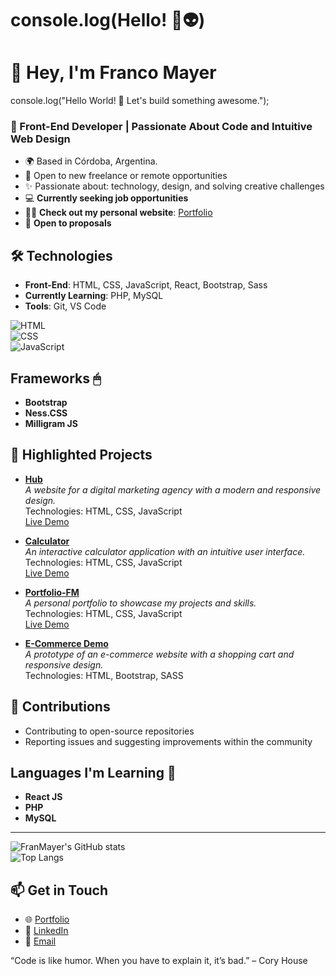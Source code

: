 # console.log(Hello! 🚀👽)

# 👋 Hey, I'm Franco Mayer

console.log("Hello World! 🚀 Let's build something awesome.");


### 🚀 Front-End Developer | Passionate About Code and Intuitive Web Design  
  

- 🌍 Based in Córdoba, Argentina. 
- 🎯 Open to new freelance or remote opportunities  
- ✨ Passionate about: technology, design, and solving creative challenges  
- 💻 **Currently seeking job opportunities**  
- 👨‍💻 **Check out my personal website**: [Portfolio](https://portfolio-fm.vercel.app)  
- 🙌 **Open to proposals**

## 🛠️ Technologies  
- **Front-End**: HTML, CSS, JavaScript, React, Bootstrap, Sass  
- **Currently Learning**: PHP, MySQL  
- **Tools**: Git, VS Code  

![HTML](https://img.shields.io/badge/-HTML-orange?style=flat-square)  
![CSS](https://img.shields.io/badge/-CSS-blue?style=flat-square)  
![JavaScript](https://img.shields.io/badge/-JavaScript-yellow?style=flat-square)  

## Frameworks 🖱

- **Bootstrap**  
- **Ness.CSS**  
- **Milligram JS**

## 🌟 Highlighted Projects

- **[Hub](https://github.com/FranMayer/hub)**  
  _A website for a digital marketing agency with a modern and responsive design._  
  Technologies: HTML, CSS, JavaScript  
  [Live Demo](https://franmayer.github.io/hub/)

- **[Calculator](https://github.com/FranMayer/calculator)**  
  _An interactive calculator application with an intuitive user interface._  
  Technologies: HTML, CSS, JavaScript  
  [Live Demo](https://franmayer.github.io/calculator/)

- **[Portfolio-FM](https://github.com/FranMayer/Portfolio-FM)**  
  _A personal portfolio to showcase my projects and skills._  
  Technologies: HTML, CSS, JavaScript  
  [Live Demo](https://portfolio-fm.vercel.app/)

- **[E-Commerce Demo](https://github.com/FranMayer/ecommerce-project)**  
  _A prototype of an e-commerce website with a shopping cart and responsive design._  
  Technologies: HTML, Bootstrap, SASS  

    
## 🤝 Contributions  
- Contributing to open-source repositories  
- Reporting issues and suggesting improvements within the community  


## Languages I'm Learning 🌱

- **React JS**  
- **PHP**  
- **MySQL**

---

![FranMayer's GitHub stats](https://github-readme-stats.vercel.app/api?username=FranMayer&show_icons=true&theme=radical)  
![Top Langs](https://github-readme-stats.vercel.app/api/top-langs/?username=FranMayer&layout=compact&theme=radical)  


## 📫 Get in Touch  
- 🌐 [Portfolio](https://portfolio-fm.vercel.app)  
- 💼 [LinkedIn](https://www.linkedin.com/in/franmayer/)  
- 📧 [Email](mailto:francomayer96@outlook.com)

“Code is like humor. When you have to explain it, it’s bad.” – Cory House

